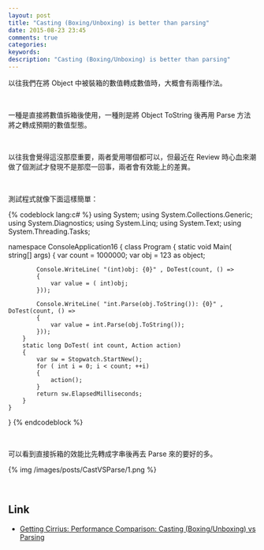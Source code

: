 ```yaml
---
layout: post
title: "Casting (Boxing/Unboxing) is better than parsing"
date: 2015-08-23 23:45
comments: true
categories: 
keywords: 
description: "Casting (Boxing/Unboxing) is better than parsing"
---
```


以往我們在將 Object 中被裝箱的數值轉成數值時，大概會有兩種作法。  

<!-- More -->

<br/>

 
一種是直接將數值拆箱後使用，一種則是將 Object ToString 後再用 Parse 方法將之轉成預期的數值型態。

<br/>


以往我會覺得這沒那麼重要，兩者愛用哪個都可以，但最近在 Review 時心血來潮做了個測試才發現不是那麼一回事，兩者會有效能上的差異。  

<br/>


測試程式就像下面這樣簡單：    

{% codeblock lang:c# %}
using System;
using System.Collections.Generic;
using System.Diagnostics;
using System.Linq;
using System.Text;
using System.Threading.Tasks;

namespace ConsoleApplication16
{
    class Program
    {
        static void Main( string[] args)
        {
            var count = 1000000;
            var obj = 123 as object;

            Console.WriteLine( "(int)obj: {0}" , DoTest(count, () =>
            {
                var value = ( int)obj;
            }));

            Console.WriteLine( "int.Parse(obj.ToString()): {0}" , DoTest(count, () =>
            {
                var value = int.Parse(obj.ToString());
            }));
        }
        static long DoTest( int count, Action action)
        {
            var sw = Stopwatch.StartNew();
            for ( int i = 0; i < count; ++i)
            {
                action();
            }
            return sw.ElapsedMilliseconds;
        }
    }
}
{% endcodeblock %}

<br/>


可以看到直接拆箱的效能比先轉成字串後再去 Parse 來的要好的多。  

{% img /images/posts/CastVSParse/1.png %}

<br/>

Link
----
* [Getting Cirrius: Performance Comparison: Casting (Boxing/Unboxing) vs Parsing](http://www.gettingcirrius.com/2010/11/performance-comparison-casting.html)
